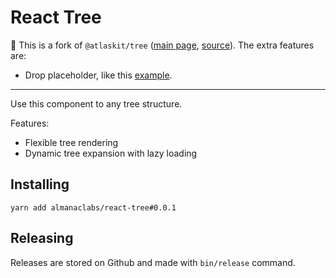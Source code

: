 # React Tree

📌 This is a fork of `@atlaskit/tree` ([main page][0], [source][1]).
The extra features are:
- Drop placeholder, like this [example][2].

[0]: https://atlaskit.atlassian.com/packages/confluence/tree
[1]: https://bitbucket.org/atlassian/atlassian-frontend-mirror/src/master/confluence/tree/
[2]: https://github.com/atlassian/react-beautiful-dnd/issues/518#issuecomment-552564301

-------------

Use this component to any tree structure.

Features:

- Flexible tree rendering
- Dynamic tree expansion with lazy loading

## Installing

`yarn add almanaclabs/react-tree#0.0.1`

## Releasing

Releases are stored on Github and made with `bin/release` command.
